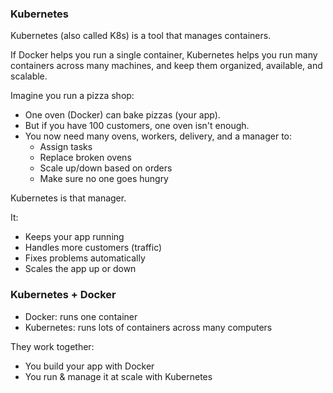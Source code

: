 ### Kubernetes

Kubernetes (also called K8s) is a tool that manages containers.

If Docker helps you run a single container, Kubernetes helps you run many containers across many machines, and keep them organized, available, and scalable.

Imagine you run a pizza shop:

- One oven (Docker) can bake pizzas (your app).
- But if you have 100 customers, one oven isn't enough.
- You now need many ovens, workers, delivery, and a manager to:
    - Assign tasks
    - Replace broken ovens
    - Scale up/down based on orders
    - Make sure no one goes hungry

Kubernetes is that manager.

It:
- Keeps your app running
- Handles more customers (traffic)
- Fixes problems automatically
- Scales the app up or down

### Kubernetes + Docker

- Docker: runs one container
- Kubernetes: runs lots of containers across many computers

They work together:
- You build your app with Docker
- You run & manage it at scale with Kubernetes